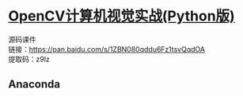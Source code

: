 # [OpenCV计算机视觉实战(Python版)](https://www.bilibili.com/video/av59316056?from=search&seid=5365263523008633439)
源码课件  
链接：https://pan.baidu.com/s/1ZBN080qddu6Fz1tsvQqdOA  
提取码：z9lz  

## Anaconda